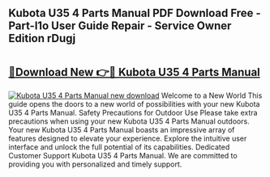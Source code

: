 ## Kubota U35 4 Parts Manual PDF Download Free - Part-l1o User Guide Repair - Service Owner Edition rDugj

# <h2><a href="http://bc91223.oget.top/?id=Kubota+U35+4+Parts+Manual">🔗Download New 👉🔴 Kubota U35 4 Parts Manual</a></h2>

[![Kubota U35 4 Parts Manual new download](https://i.imgur.com/5g1atiW.png)](http://bc91223.oget.top/?id=Kubota+U35+4+Parts+Manual)
Welcome to a New World This guide opens the doors to a new world of possibilities with your new Kubota U35 4 Parts Manual. Safety Precautions for Outdoor Use Please take extra precautions when using your new Kubota U35 4 Parts Manual outdoors. Your new Kubota U35 4 Parts Manual boasts an impressive array of features designed to elevate your experience. Explore the intuitive user interface and unlock the full potential of its capabilities. Dedicated Customer Support Kubota U35 4 Parts Manual. We are committed to providing you with personalized and timely support.
